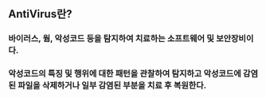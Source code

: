 ## AntiVirus란?
### 바이러스, 웜, 악성코드 등을 탐지하여 치료하는 소프트웨어 및 보안장비이다.
### 악성코드의 특징 및 행위에 대한 패턴을 관찰하여 탐지하고 악성코드에 감염된 파일을 삭제하거나 일부 감염된 부분을 치료 후 복원한다.
